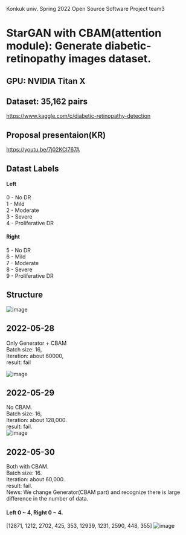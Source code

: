 Konkuk univ. Spring 2022 Open Source Software Project team3
   
# StarGAN with CBAM(attention module): Generate diabetic-retinopathy images dataset.
   
## GPU: NVIDIA Titan X

## Dataset: 35,162 pairs
https://www.kaggle.com/c/diabetic-retinopathy-detection

   
## Proposal presentaion(KR)
https://youtu.be/7j02KCI767A

   
## Datast Labels
#### Left   
0 - No DR   
1 - Mild   
2 - Moderate   
3 - Severe   
4 - Proliferative DR
   

#### Right   
5 - No DR   
6 - Mild   
7 - Moderate   
8 - Severe   
9 - Proliferative DR   
   

## Structure

![image](https://user-images.githubusercontent.com/76432686/170833643-6aa389d6-c426-49c0-a3a8-e41da5a7b614.png)



## 2022-05-28   
Only Generator + CBAM    
Batch size: 16,    
Iteration: about 60000,    
result: fail

![image](https://user-images.githubusercontent.com/76432686/170833551-607ec89b-db5e-4302-89f9-f77e1cf046b5.png)

## 2022-05-29
No CBAM.  
Batch size: 16,   
Iteration: about 128,000.  
result: fail.  
![image](https://user-images.githubusercontent.com/76432686/170960623-f0ab19fa-a84e-4459-98ea-87f9e94f931e.png)

## 2022-05-30
Both with CBAM.  
Batch size: 16.  
Iteration: about 60,000.  
result: fail.  
News: We change Generator(CBAM part) and recognize there is large difference in the number of data.   
#### Left 0 ~ 4, Right 0 ~ 4.  
[12871, 1212, 2702, 425, 353, 12939, 1231, 2590, 448, 355]
![image](https://user-images.githubusercontent.com/76432686/170960836-d812ed2e-3f45-4997-89c5-1f7837f1a50f.png)
